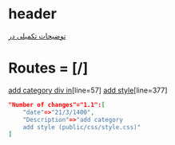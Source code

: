 # header
[توضیحات تکمیلی در](DocumentMore.md)



# Routes  = [/]
  [add category div in](resources/views/product-list.blade.php)[line=57]
  [add style](public/css/style.css)[line=377]
```json
"Number of changes"="1.1":[
    "date"=>"21/3/1400",
    "Description"=>"add category
    add style (public/css/style.css)"
]
